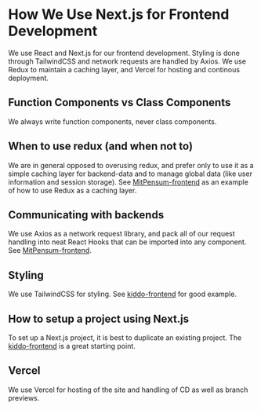 # How We Use Next.js for Frontend Development
We use React and Next.js for our frontend development. Styling is done through TailwindCSS and network requests are handled by Axios. We use Redux to maintain a caching layer, and Vercel for hosting and continous deployment.

## Function Components vs Class Components
We always write function components, never class components.

## When to use redux (and when not to)
We are in general opposed to overusing redux, and prefer only to use it as a simple caching layer for backend-data and to manage global data (like user information and session storage).
See [MitPensum-frontend](https://github.com/Kvalifik/mitpensum-frontend/tree/staging/store) as an example of how to use Redux as a caching layer.

## Communicating with backends
We use Axios as a network request library, and pack all of our request handling into neat React Hooks that can be imported into any component. See [MitPensum-frontend](https://github.com/Kvalifik/mitpensum-frontend/tree/staging/hooks).

## Styling
We use TailwindCSS for styling. See [kiddo-frontend](https://github.com/Kvalifik/kiddo-frontend) for good example.

## How to setup a project using Next.js
To set up a Next.js project, it is best to duplicate an existing project. The [kiddo-frontend](https://github.com/Kvalifik/kiddo-frontend) is a great starting point.

## Vercel
We use Vercel for hosting of the site and handling of CD as well as branch previews.
